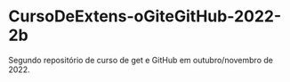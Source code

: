 # CursoDeExtens-oGiteGitHub-2022-2b
Segundo repositório de curso de get e GitHub em outubro/novembro de 2022.
